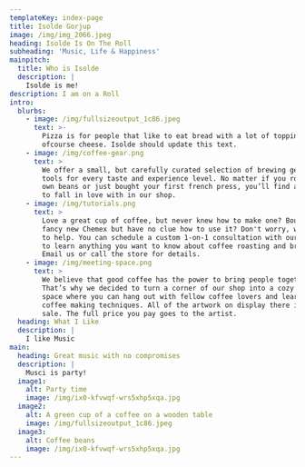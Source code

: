 ```yaml
---
templateKey: index-page
title: Isolde Gorjup
image: /img/img_2066.jpeg
heading: Isolde Is On The Roll
subheading: 'Music, Life & Happiness'
mainpitch:
  title: Who is Isolde
  description: |
    Isolde is me!
description: I am on a Roll
intro:
  blurbs:
    - image: /img/fullsizeoutput_1c86.jpeg
      text: >-
        Pizza is for people that like to eat bread with a lot of topping and
        ofcourse cheese. Isolde should update this text.
    - image: /img/coffee-gear.png
      text: >
        We offer a small, but carefully curated selection of brewing gear and
        tools for every taste and experience level. No matter if you roast your
        own beans or just bought your first french press, you’ll find a gadget
        to fall in love with in our shop.
    - image: /img/tutorials.png
      text: >
        Love a great cup of coffee, but never knew how to make one? Bought a
        fancy new Chemex but have no clue how to use it? Don't worry, we’re here
        to help. You can schedule a custom 1-on-1 consultation with our baristas
        to learn anything you want to know about coffee roasting and brewing.
        Email us or call the store for details.
    - image: /img/meeting-space.png
      text: >
        We believe that good coffee has the power to bring people together.
        That’s why we decided to turn a corner of our shop into a cozy meeting
        space where you can hang out with fellow coffee lovers and learn about
        coffee making techniques. All of the artwork on display there is for
        sale. The full price you pay goes to the artist.
  heading: What I Like
  description: |
    I like Music
main:
  heading: Great music with no compromises
  description: |
    Musci is party!
  image1:
    alt: Party time
    image: /img/ix0-kfvwqf-wrs5xhp5xqa.jpg
  image2:
    alt: A green cup of a coffee on a wooden table
    image: /img/fullsizeoutput_1c86.jpeg
  image3:
    alt: Coffee beans
    image: /img/ix0-kfvwqf-wrs5xhp5xqa.jpg
---
```


